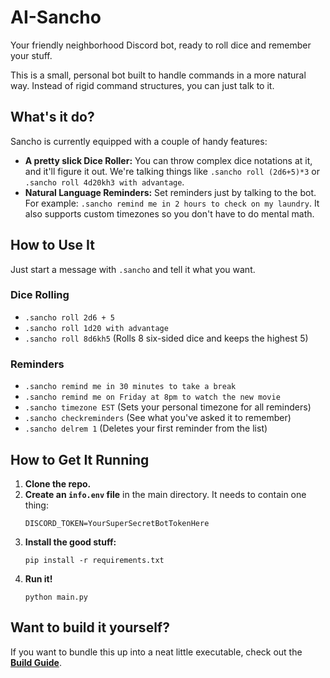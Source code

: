 # AI-Sancho

Your friendly neighborhood Discord bot, ready to roll dice and remember your stuff.

This is a small, personal bot built to handle commands in a more natural way. Instead of rigid command structures, you can just talk to it.

## What's it do?

Sancho is currently equipped with a couple of handy features:

*   **A pretty slick Dice Roller:** You can throw complex dice notations at it, and it'll figure it out. We're talking things like `.sancho roll (2d6+5)*3` or `.sancho roll 4d20kh3 with advantage`.
*   **Natural Language Reminders:** Set reminders just by talking to the bot. For example: `.sancho remind me in 2 hours to check on my laundry`. It also supports custom timezones so you don't have to do mental math.

## How to Use It

Just start a message with `.sancho` and tell it what you want.

### Dice Rolling

*   `.sancho roll 2d6 + 5`
*   `.sancho roll 1d20 with advantage`
*   `.sancho roll 8d6kh5` (Rolls 8 six-sided dice and keeps the highest 5)

### Reminders

*   `.sancho remind me in 30 minutes to take a break`
*   `.sancho remind me on Friday at 8pm to watch the new movie`
*   `.sancho timezone EST` (Sets your personal timezone for all reminders)
*   `.sancho checkreminders` (See what you've asked it to remember)
*   `.sancho delrem 1` (Deletes your first reminder from the list)

## How to Get It Running

1.  **Clone the repo.**
2.  **Create an `info.env` file** in the main directory. It needs to contain one thing:
    ```
    DISCORD_TOKEN=YourSuperSecretBotTokenHere
    ```
3.  **Install the good stuff:**
    ```
    pip install -r requirements.txt
    ```
4.  **Run it!**
    ```
    python main.py
    ```

## Want to build it yourself?

If you want to bundle this up into a neat little executable, check out the [**Build Guide**](BUILD.md).
